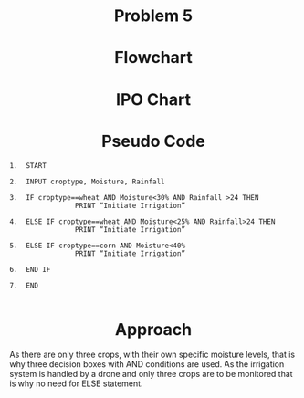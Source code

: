 <h1 align=center> <b>Problem 5</b>


<h1 align=center>Flowchart</h1>

<h1 align=center>IPO Chart</h1>

<h1 align=center>Pseudo Code</h1>

```
1.	START

2.	INPUT croptype, Moisture, Rainfall

3.	IF croptype==wheat AND Moisture<30% AND Rainfall >24 THEN 
                PRINT “Initiate Irrigation”

4.	ELSE IF croptype==wheat AND Moisture<25% AND Rainfall>24 THEN 
                PRINT “Initiate Irrigation”

5.	ELSE IF croptype==corn AND Moisture<40% 
                PRINT “Initiate Irrigation” 

6.	END IF 

7.	END 


```

<h1 align=center>Approach</h1>

As there are only three crops, with their own specific moisture levels, that is why three decision boxes with AND conditions are used. As the irrigation system is handled by a drone and only three crops are to be monitored that is why no need for ELSE statement. 

